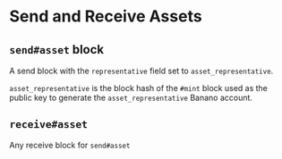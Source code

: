 # Send and Receive Assets

## `send#asset` block

A send block with the `representative` field set to `asset_representative`.

`asset_representative` is the block hash of the `#mint` block used as the public key to generate the `asset_representative` Banano account.


## `receive#asset`

Any receive block for `send#asset`
